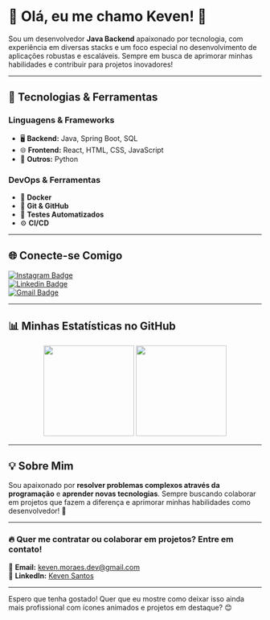 # 👋 Olá, eu me chamo Keven! 🚀  

Sou um desenvolvedor **Java Backend** apaixonado por tecnologia, com experiência em diversas stacks e um foco especial no desenvolvimento de aplicações robustas e escaláveis. Sempre em busca de aprimorar minhas habilidades e contribuir para projetos inovadores!  

---

## 💼 Tecnologias & Ferramentas

### **Linguagens & Frameworks**
- 🖥️ **Backend:** Java, Spring Boot, SQL  
- 🌐 **Frontend:** React, HTML, CSS, JavaScript  
- 🐍 **Outros:** Python  

### **DevOps & Ferramentas**
- 🐳 **Docker**
- 📂 **Git & GitHub**
- 🧪 **Testes Automatizados**
- ⚙️ **CI/CD**

---

## 🌐 Conecte-se Comigo

[![Instagram Badge](https://img.shields.io/badge/-@kevinapsantos-F44747?style=for-the-badge&labelColor=F44747&logo=instagram&logoColor=white&link=https://instagram.com/kevinapsantos)](https://instagram.com/kevinapsantos)  
[![Linkedin Badge](https://img.shields.io/badge/-kevensantos-blue?style=for-the-badge&logo=Linkedin&logoColor=white&link=https://www.linkedin.com/in/keven-santos-430849201/)](https://www.linkedin.com/in/keven-santos-430849201/)  
[![Gmail Badge](https://img.shields.io/badge/-Gmail-c14438?style=for-the-badge&logo=Gmail&logoColor=white&link=mailto:keven.moraes.dev@gmail.com)](mailto:keven.moraes.dev@gmail.com)  

---

## 📊 Minhas Estatísticas no GitHub

<div align="center">

<img height="180em" src="https://github-readme-stats.vercel.app/api?username=KevinAp-5&show_icons=true&theme=dark&include_all_commits=true&count_private=true"/>  
<img height="180em" src="https://github-readme-stats.vercel.app/api/top-langs/?username=KevinAp-5&layout=compact&langs_count=7&theme=dark"/>  

</div>

---

## 💡 Sobre Mim

Sou apaixonado por **resolver problemas complexos através da programação** e **aprender novas tecnologias**. Sempre buscando colaborar em projetos que fazem a diferença e aprimorar minhas habilidades como desenvolvedor! 🚀  

---

### 🔥 Quer me contratar ou colaborar em projetos? Entre em contato!  
📧 **Email:** keven.moraes.dev@gmail.com  
📱 **LinkedIn:** [Keven Santos](https://www.linkedin.com/in/keven-santos-430849201/)  

---

Espero que tenha gostado! Quer que eu mostre como deixar isso ainda mais profissional com ícones animados e projetos em destaque? 😊
